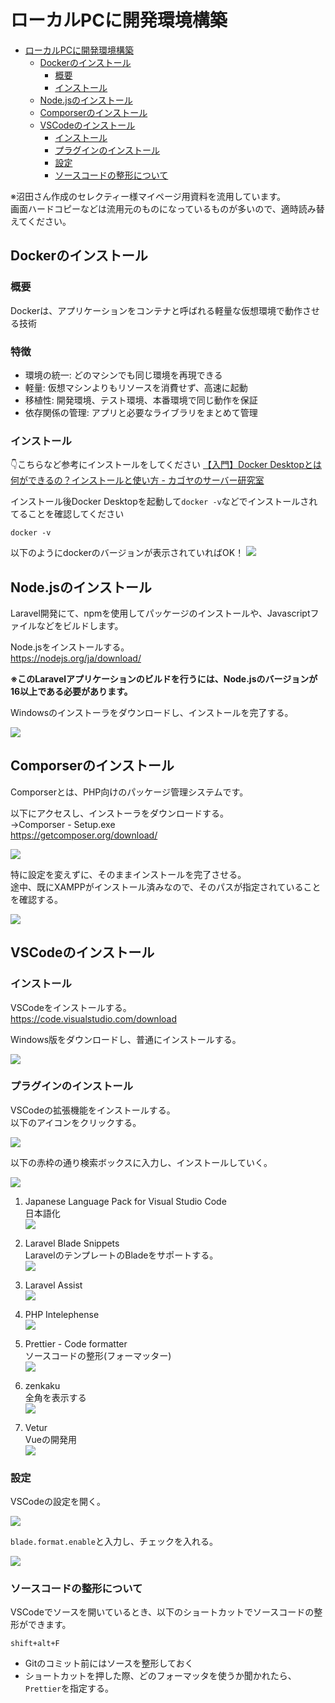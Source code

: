 # ローカルPCに開発環境構築
<!-- TOC -->

- [ローカルPCに開発環境構築](#ローカルpcに開発環境構築)
  - [Dockerのインストール](#Dockerのインストール)
    - [概要](#概要)
    - [インストール](#インストール)
  - [Node.jsのインストール](#nodejsのインストール)
  - [Comporserのインストール](#comporserのインストール)
  - [VSCodeのインストール](#vscodeのインストール)
    - [インストール](#インストール-1)
    - [プラグインのインストール](#プラグインのインストール)
    - [設定](#設定)
    - [ソースコードの整形について](#ソースコードの整形について)

<!-- /TOC -->
※沼田さん作成のセレクティー様マイページ用資料を流用しています。  
画面ハードコピーなどは流用元のものになっているものが多いので、適時読み替えてください。  

## Dockerのインストール

### 概要

Dockerは、アプリケーションをコンテナと呼ばれる軽量な仮想環境で動作させる技術  

### 特徴
- 環境の統一: どのマシンでも同じ環境を再現できる
- 軽量: 仮想マシンよりもリソースを消費せず、高速に起動
- 移植性: 開発環境、テスト環境、本番環境で同じ動作を保証
- 依存関係の管理: アプリと必要なライブラリをまとめて管理

### インストール

👇こちらなど参考にインストールをしてください
[【入門】Docker Desktopとは何ができるの？インストールと使い方 - カゴヤのサーバー研究室](https://www.kagoya.jp/howto/cloud/container/dockerdesktop/)

インストール後Docker Desktopを起動して`docker -v`などでインストールされてることを確認してください

```
docker -v
```

以下のようにdockerのバージョンが表示されていればOK！
![](./img/03_ローカルPCに開発環境構築/image01.png)


## Node.jsのインストール

Laravel開発にて、npmを使用してパッケージのインストールや、Javascriptファイルなどをビルドします。

Node.jsをインストールする。  
https://nodejs.org/ja/download/  

**※このLaravelアプリケーションのビルドを行うには、Node.jsのバージョンが16以上である必要があります。**

Windowsのインストーラをダウンロードし、インストールを完了する。

![](./img/03_ローカルPCに開発環境構築/14.png)


## Comporserのインストール

Comporserとは、PHP向けのパッケージ管理システムです。


以下にアクセスし、インストーラをダウンロードする。  
→Comporser - Setup.exe  
https://getcomposer.org/download/


![](./img/03_ローカルPCに開発環境構築/15.png)

特に設定を変えずに、そのままインストールを完了させる。  
途中、既にXAMPPがインストール済みなので、そのパスが指定されていることを確認する。


![](./img/03_ローカルPCに開発環境構築/16.png)


## VSCodeのインストール


### インストール

VSCodeをインストールする。  
https://code.visualstudio.com/download

Windows版をダウンロードし、普通にインストールする。

![](./img/03_ローカルPCに開発環境構築/17.png)

### プラグインのインストール

VSCodeの拡張機能をインストールする。  
以下のアイコンをクリックする。

![](./img/03_ローカルPCに開発環境構築/18.png)

以下の赤枠の通り検索ボックスに入力し、インストールしていく。

![](./img/03_ローカルPCに開発環境構築/19.png)

1. Japanese Language Pack for Visual Studio Code  
日本語化  
![](./img/03_ローカルPCに開発環境構築/26.png)

2. Laravel Blade Snippets  
LaravelのテンプレートのBladeをサポートする。  
![](./img/03_ローカルPCに開発環境構築/20.png)

3. Laravel Assist  
![](./img/03_ローカルPCに開発環境構築/21.png)

4. PHP Intelephense  
![](./img/03_ローカルPCに開発環境構築/22.png)

5. Prettier - Code formatter  
ソースコードの整形(フォーマッター)  
![](./img/03_ローカルPCに開発環境構築/23.png)

6. zenkaku  
全角を表示する  
![](./img/03_ローカルPCに開発環境構築/27.png)

7. Vetur  
Vueの開発用  
![](./img/03_ローカルPCに開発環境構築/28.png)


### 設定

VSCodeの設定を開く。

![](./img/03_ローカルPCに開発環境構築/25.png)

`blade.format.enable`と入力し、チェックを入れる。

![](./img/03_ローカルPCに開発環境構築/24.png)


### ソースコードの整形について

VSCodeでソースを開いているとき、以下のショートカットでソースコードの整形ができます。  

```
shift+alt+F
```

- Gitのコミット前にはソースを整形しておく
- ショートカットを押した際、どのフォーマッタを使うか聞かれたら、`Prettier`を指定する。

